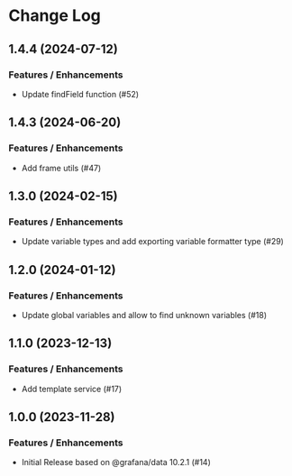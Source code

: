 # Change Log

## 1.4.4 (2024-07-12)

### Features / Enhancements

- Update findField function (#52)

## 1.4.3 (2024-06-20)

### Features / Enhancements

- Add frame utils (#47)

## 1.3.0 (2024-02-15)

### Features / Enhancements

- Update variable types and add exporting variable formatter type (#29)

## 1.2.0 (2024-01-12)

### Features / Enhancements

- Update global variables and allow to find unknown variables (#18)

## 1.1.0 (2023-12-13)

### Features / Enhancements

- Add template service (#17)

## 1.0.0 (2023-11-28)

### Features / Enhancements

- Initial Release based on @grafana/data 10.2.1 (#14)
